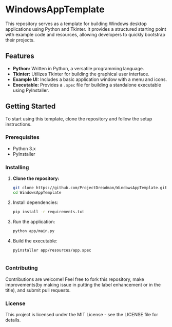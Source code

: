 # WindowsAppTemplate

This repository serves as a template for building Windows desktop applications using Python and Tkinter. It provides a structured starting point with example code and resources, allowing developers to quickly bootstrap their projects.

## Features

- **Python:** Written in Python, a versatile programming language.
- **Tkinter:** Utilizes Tkinter for building the graphical user interface.
- **Example UI:** Includes a basic application window with a menu and icons.
- **Executable:** Provides a `.spec` file for building a standalone executable using PyInstaller.

## Getting Started

To start using this template, clone the repository and follow the setup instructions.

### Prerequisites

- Python 3.x
- PyInstaller


### Installing

1. **Clone the repository:**

   ```sh
   git clone https://github.com/ProjectDreadman/WindowsAppTemplate.git
   cd WindowsAppTemplate
   
2. Install dependencies:
   ```sh
   pip install -r requirements.txt
   
3. Run the application:
   ```sh
   python app/main.py
   
4. Build the executable:
   ```sh
   pyinstaller app/resources/app.spec
  
### Contributing
Contributions are welcome! Feel free to fork this repository, make improvements(by making issue in putting the label enhancement or in the title), and submit pull requests.

### License
This project is licensed under the MIT License - see the LICENSE file for details.
